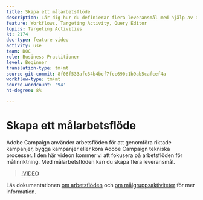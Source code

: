 ```yaml
---
title: Skapa ett målarbetsflöde
description: Lär dig hur du definierar flera leveransmål med hjälp av arbetsflöden med målinriktning.
feature: Workflows, Targeting Activity, Query Editor
topics: Targeting Activities
kt: 2174
doc-type: feature video
activity: use
team: DOC
role: Business Practitioner
level: Beginner
translation-type: tm+mt
source-git-commit: 8f06f533afc34b4bcf7fcc690c1b9ab5cafcef4a
workflow-type: tm+mt
source-wordcount: '94'
ht-degree: 8%

---
```



# Skapa ett målarbetsflöde

Adobe Campaign använder arbetsflöden för att genomföra riktade kampanjer, bygga kampanjer eller köra Adobe Campaign tekniska processer. I den här videon kommer vi att fokusera på arbetsflöden för målinriktning. Med målarbetsflöden kan du skapa flera leveransmål.

>[!VIDEO](https://video.tv.adobe.com/v/25605?quality=12)

Läs dokumentationen [om arbetsflöden](https://docs.adobe.com/content/help/en/campaign-classic/using/automating-with-workflows/introduction/about-workflows.html)
och [om målgruppsaktiviteter](https://docs.adobe.com/content/help/en/campaign-classic/using/automating-with-workflows/targeting-activities/about-targeting-activities.html) för mer information.
